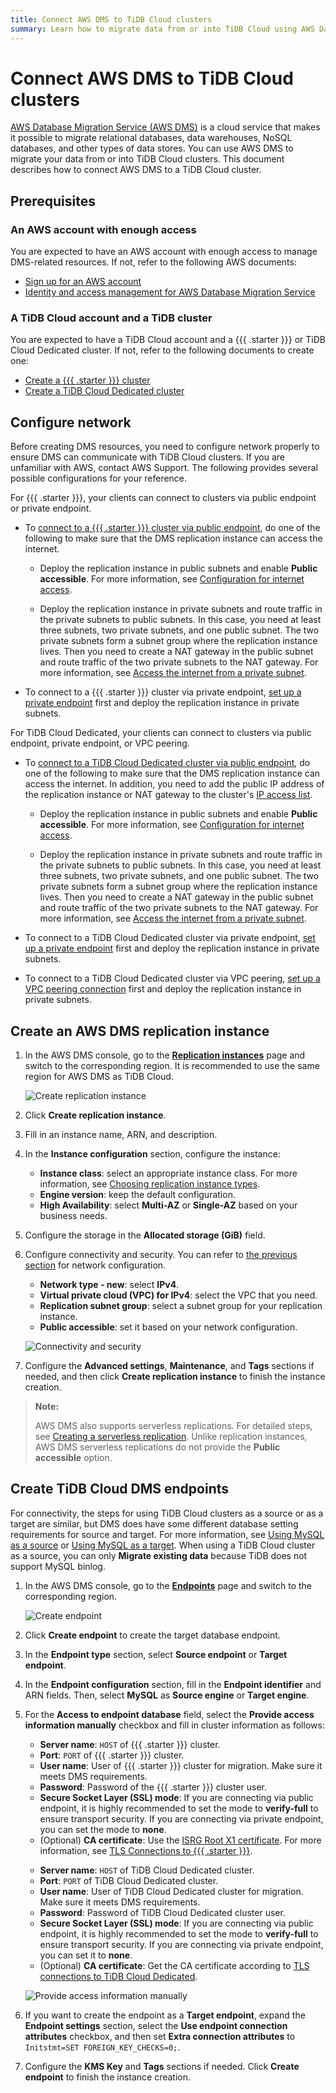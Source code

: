 ```yaml
---
title: Connect AWS DMS to TiDB Cloud clusters
summary: Learn how to migrate data from or into TiDB Cloud using AWS Database Migration Service (AWS DMS).
---
```


# Connect AWS DMS to TiDB Cloud clusters

[AWS Database Migration Service (AWS DMS)](https://aws.amazon.com/dms/) is a cloud service that makes it possible to migrate relational databases, data warehouses, NoSQL databases, and other types of data stores. You can use AWS DMS to migrate your data from or into TiDB Cloud clusters. This document describes how to connect AWS DMS to a TiDB Cloud cluster.

## Prerequisites

### An AWS account with enough access

You are expected to have an AWS account with enough access to manage DMS-related resources. If not, refer to the following AWS documents:

- [Sign up for an AWS account](https://docs.aws.amazon.com/dms/latest/userguide/CHAP_GettingStarted.SettingUp.html#sign-up-for-aws)
- [Identity and access management for AWS Database Migration Service](https://docs.aws.amazon.com/dms/latest/userguide/security-iam.html)

### A TiDB Cloud account and a TiDB cluster

You are expected to have a TiDB Cloud account and a {{{ .starter }}} or TiDB Cloud Dedicated cluster. If not, refer to the following documents to create one:

- [Create a {{{ .starter }}} cluster](/tidb-cloud/create-tidb-cluster-serverless.md)
- [Create a TiDB Cloud Dedicated cluster](/tidb-cloud/create-tidb-cluster.md)

## Configure network

Before creating DMS resources, you need to configure network properly to ensure DMS can communicate with TiDB Cloud clusters. If you are unfamiliar with AWS, contact AWS Support. The following provides several possible configurations for your reference.

<SimpleTab>

<div label="{{{ .starter }}}">

For {{{ .starter }}}, your clients can connect to clusters via public endpoint or private endpoint.

- To [connect to a {{{ .starter }}} cluster via public endpoint](/tidb-cloud/connect-via-standard-connection-serverless.md), do one of the following to make sure that the DMS replication instance can access the internet.

    - Deploy the replication instance in public subnets and enable **Public accessible**. For more information, see [Configuration for internet access](https://docs.aws.amazon.com/vpc/latest/userguide/VPC_Internet_Gateway.html#vpc-igw-internet-access).

    - Deploy the replication instance in private subnets and route traffic in the private subnets to public subnets. In this case, you need at least three subnets, two private subnets, and one public subnet. The two private subnets form a subnet group where the replication instance lives. Then you need to create a NAT gateway in the public subnet and route traffic of the two private subnets to the NAT gateway. For more information, see [Access the internet from a private subnet](https://docs.aws.amazon.com/vpc/latest/userguide/nat-gateway-scenarios.html#public-nat-internet-access).

- To connect to a {{{ .starter }}} cluster via private endpoint, [set up a private endpoint](/tidb-cloud/set-up-private-endpoint-connections-serverless.md) first and deploy the replication instance in private subnets.

</div>

<div label="TiDB Cloud Dedicated">

For TiDB Cloud Dedicated, your clients can connect to clusters via public endpoint, private endpoint, or VPC peering.

- To [connect to a TiDB Cloud Dedicated cluster via public endpoint](/tidb-cloud/connect-via-standard-connection.md), do one of the following to make sure that the DMS replication instance can access the internet. In addition, you need to add the public IP address of the replication instance or NAT gateway to the cluster's [IP access list](/tidb-cloud/configure-ip-access-list.md).

    - Deploy the replication instance in public subnets and enable **Public accessible**. For more information, see [Configuration for internet access](https://docs.aws.amazon.com/vpc/latest/userguide/VPC_Internet_Gateway.html#vpc-igw-internet-access).

    - Deploy the replication instance in private subnets and route traffic in the private subnets to public subnets. In this case, you need at least three subnets, two private subnets, and one public subnet. The two private subnets form a subnet group where the replication instance lives. Then you need to create a NAT gateway in the public subnet and route traffic of the two private subnets to the NAT gateway. For more information, see [Access the internet from a private subnet](https://docs.aws.amazon.com/vpc/latest/userguide/nat-gateway-scenarios.html#public-nat-internet-access).

- To connect to a TiDB Cloud Dedicated cluster via private endpoint, [set up a private endpoint](/tidb-cloud/set-up-private-endpoint-connections.md) first and deploy the replication instance in private subnets.

- To connect to a TiDB Cloud Dedicated cluster via VPC peering, [set up a VPC peering connection](/tidb-cloud/set-up-vpc-peering-connections.md) first and deploy the replication instance in private subnets.

</div>
</SimpleTab>

## Create an AWS DMS replication instance

1. In the AWS DMS console, go to the [**Replication instances**](https://console.aws.amazon.com/dms/v2/home#replicationInstances) page and switch to the corresponding region. It is recommended to use the same region for AWS DMS as TiDB Cloud.

   ![Create replication instance](/media/tidb-cloud/aws-dms-tidb-cloud/aws-dms-connect-replication-instances.png)

2. Click **Create replication instance**.

3. Fill in an instance name, ARN, and description.

4. In the **Instance configuration** section, configure the instance:
    - **Instance class**: select an appropriate instance class. For more information, see [Choosing replication instance types](https://docs.aws.amazon.com/dms/latest/userguide/CHAP_ReplicationInstance.Types.html).
    - **Engine version**: keep the default configuration.
    - **High Availability**: select **Multi-AZ** or **Single-AZ** based on your business needs.

5. Configure the storage in the **Allocated storage (GiB)** field.

6. Configure connectivity and security. You can refer to [the previous section](#configure-network) for network configuration.

    - **Network type - new**: select **IPv4**.
    - **Virtual private cloud (VPC) for IPv4**: select the VPC that you need.
    - **Replication subnet group**: select a subnet group for your replication instance.
    - **Public accessible**: set it based on your network configuration.

    ![Connectivity and security](/media/tidb-cloud/aws-dms-tidb-cloud/aws-dms-connect-connectivity-security.png)

7. Configure the **Advanced settings**, **Maintenance**, and **Tags** sections if needed, and then click **Create replication instance** to finish the instance creation.

> **Note:**
>
> AWS DMS also supports serverless replications. For detailed steps, see [Creating a serverless replication](https://docs.aws.amazon.com/dms/latest/userguide/CHAP_Serverless.Components.html#CHAP_Serverless.create). Unlike replication instances, AWS DMS serverless replications do not provide the **Public accessible** option.

## Create TiDB Cloud DMS endpoints

For connectivity, the steps for using TiDB Cloud clusters as a source or as a target are similar, but DMS does have some different database setting requirements for source and target. For more information, see [Using MySQL as a source](https://docs.aws.amazon.com/dms/latest/userguide/CHAP_Source.MySQL.html) or [Using MySQL as a target](https://docs.aws.amazon.com/dms/latest/userguide/CHAP_Target.MySQL.html). When using a TiDB Cloud cluster as a source, you can only **Migrate existing data** because TiDB does not support MySQL binlog.

1. In the AWS DMS console, go to the [**Endpoints**](https://console.aws.amazon.com/dms/v2/home#endpointList) page and switch to the corresponding region.

    ![Create endpoint](/media/tidb-cloud/aws-dms-tidb-cloud/aws-dms-connect-create-endpoint.png)

2. Click **Create endpoint** to create the target database endpoint.

3. In the **Endpoint type** section, select **Source endpoint** or **Target endpoint**.

4. In the **Endpoint configuration** section, fill in the **Endpoint identifier** and ARN fields. Then, select **MySQL** as **Source engine** or **Target engine**.

5. For the **Access to endpoint database** field, select the **Provide access information manually** checkbox and fill in cluster information as follows:

    <SimpleTab>

    <div label="{{{ .starter }}}">

    - **Server name**: `HOST` of {{{ .starter }}} cluster.
    - **Port**: `PORT` of {{{ .starter }}} cluster.
    - **User name**: User of {{{ .starter }}} cluster for migration. Make sure it meets DMS requirements.
    - **Password**: Password of the {{{ .starter }}} cluster user.
    - **Secure Socket Layer (SSL) mode**: If you are connecting via public endpoint, it is highly recommended to set the mode to **verify-full** to ensure transport security. If you are connecting via private endpoint, you can set the mode to **none**.
    - (Optional) **CA certificate**: Use the [ISRG Root X1 certificate](https://letsencrypt.org/certs/isrgrootx1.pem). For more information, see [TLS Connections to {{{ .starter }}}](/tidb-cloud/secure-connections-to-serverless-clusters.md).

    </div>

    <div label="TiDB Cloud Dedicated">

    - **Server name**: `HOST` of TiDB Cloud Dedicated cluster.
    - **Port**: `PORT` of TiDB Cloud Dedicated cluster.
    - **User name**: User of TiDB Cloud Dedicated cluster for migration. Make sure it meets DMS requirements.
    - **Password**: Password of TiDB Cloud Dedicated cluster user.
    - **Secure Socket Layer (SSL) mode**: If you are connecting via public endpoint, it is highly recommended to set the mode to **verify-full** to ensure transport security. If you are connecting via private endpoint, you can set it to **none**.
    - (Optional) **CA certificate**: Get the CA certificate according to [TLS connections to TiDB Cloud Dedicated](/tidb-cloud/tidb-cloud-tls-connect-to-dedicated.md).

    </div>
    </SimpleTab>

     ![Provide access information manually](/media/tidb-cloud/aws-dms-tidb-cloud/aws-dms-connect-configure-endpoint.png)

6. If you want to create the endpoint as a **Target endpoint**, expand the **Endpoint settings** section, select the **Use endpoint connection attributes** checkbox, and then set **Extra connection attributes** to `Initstmt=SET FOREIGN_KEY_CHECKS=0;`.

7. Configure the **KMS Key** and **Tags** sections if needed. Click **Create endpoint** to finish the instance creation.
